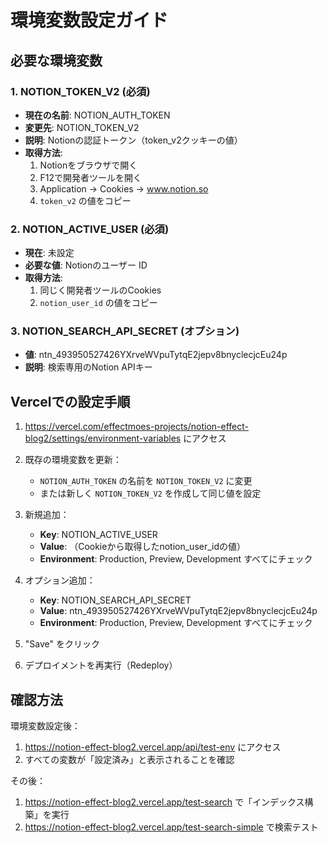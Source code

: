 # 環境変数設定ガイド

## 必要な環境変数

### 1. NOTION_TOKEN_V2 (必須)
- **現在の名前**: NOTION_AUTH_TOKEN
- **変更先**: NOTION_TOKEN_V2
- **説明**: Notionの認証トークン（token_v2クッキーの値）
- **取得方法**: 
  1. Notionをブラウザで開く
  2. F12で開発者ツールを開く
  3. Application → Cookies → www.notion.so
  4. `token_v2` の値をコピー

### 2. NOTION_ACTIVE_USER (必須)
- **現在**: 未設定
- **必要な値**: Notionのユーザー ID
- **取得方法**:
  1. 同じく開発者ツールのCookies
  2. `notion_user_id` の値をコピー

### 3. NOTION_SEARCH_API_SECRET (オプション)
- **値**: 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
- **説明**: 検索専用のNotion APIキー

## Vercelでの設定手順

1. https://vercel.com/effectmoes-projects/notion-effect-blog2/settings/environment-variables にアクセス

2. 既存の環境変数を更新：
   - `NOTION_AUTH_TOKEN` の名前を `NOTION_TOKEN_V2` に変更
   - または新しく `NOTION_TOKEN_V2` を作成して同じ値を設定

3. 新規追加：
   - **Key**: NOTION_ACTIVE_USER
   - **Value**: （Cookieから取得したnotion_user_idの値）
   - **Environment**: Production, Preview, Development すべてにチェック

4. オプション追加：
   - **Key**: NOTION_SEARCH_API_SECRET
   - **Value**: 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
   - **Environment**: Production, Preview, Development すべてにチェック

5. "Save" をクリック

6. デプロイメントを再実行（Redeploy）

## 確認方法

環境変数設定後：
1. https://notion-effect-blog2.vercel.app/api/test-env にアクセス
2. すべての変数が「設定済み」と表示されることを確認

その後：
1. https://notion-effect-blog2.vercel.app/test-search で「インデックス構築」を実行
2. https://notion-effect-blog2.vercel.app/test-search-simple で検索テスト